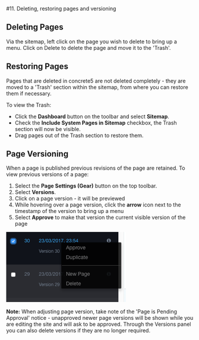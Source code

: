 #11. Deleting, restoring pages and versioning

## Deleting Pages

Via the sitemap, left click on the page you wish to delete to bring up a menu. Click on Delete to delete the page and move it to the 'Trash'.

## Restoring Pages

Pages that are deleted in concrete5 are not deleted completely - they are moved to a 'Trash' section within the sitemap, from where you can restore them if necessary.

To view the Trash:

* Click the **Dashboard** button on the toolbar and select **Sitemap**.
* Check the **Include System Pages in Sitemap** checkbox, the Trash section will now be visible.
* Drag pages out of the Trash section to restore them.

## Page Versioning

When a page is published previous revisions of the page are retained. To view previous versions of a page:

1. Select the **Page Settings (Gear)** button on the top toolbar. 
2. Select **Versions**.
3. Click on a page version - it will be previewed
4. While hovering over a page version, click the **arrow** icon next to the timestamp of the version to bring up a menu
5. Select **Approve** to make that version the current visible version of the page

![](/assets/version.png)


**Note:** When adjusting page version, take note of the 'Page is Pending Approval' notice - unapproved newer page versions will be shown while you are editing the site and will ask to be approved. 
Through the Versions panel you can also delete versions if they are no longer required.